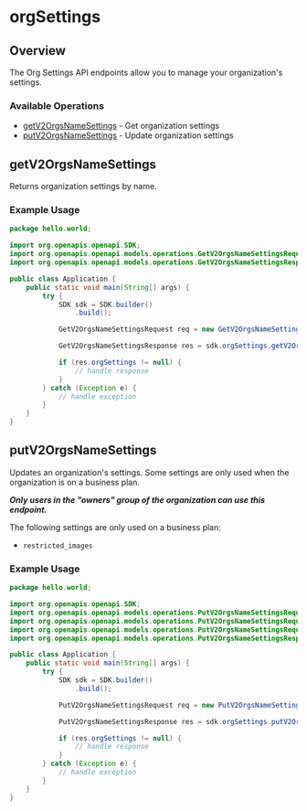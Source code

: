 # orgSettings

## Overview

The Org Settings API endpoints allow you to manage your organization's
settings.


### Available Operations

* [getV2OrgsNameSettings](#getv2orgsnamesettings) - Get organization settings
* [putV2OrgsNameSettings](#putv2orgsnamesettings) - Update organization settings

## getV2OrgsNameSettings

Returns organization settings by name.


### Example Usage

```java
package hello.world;

import org.openapis.openapi.SDK;
import org.openapis.openapi.models.operations.GetV2OrgsNameSettingsRequest;
import org.openapis.openapi.models.operations.GetV2OrgsNameSettingsResponse;

public class Application {
    public static void main(String[] args) {
        try {
            SDK sdk = SDK.builder()
                .build();

            GetV2OrgsNameSettingsRequest req = new GetV2OrgsNameSettingsRequest("dolorum");            

            GetV2OrgsNameSettingsResponse res = sdk.orgSettings.getV2OrgsNameSettings(req);

            if (res.orgSettings != null) {
                // handle response
            }
        } catch (Exception e) {
            // handle exception
        }
    }
}
```

## putV2OrgsNameSettings

Updates an organization's settings. Some settings are only used when the
organization is on a business plan.

***Only users in the "owners" group of the organization can use this endpoint.***

The following settings are only used on a business plan:
- `restricted_images`


### Example Usage

```java
package hello.world;

import org.openapis.openapi.SDK;
import org.openapis.openapi.models.operations.PutV2OrgsNameSettingsRequest;
import org.openapis.openapi.models.operations.PutV2OrgsNameSettingsRequestBody;
import org.openapis.openapi.models.operations.PutV2OrgsNameSettingsRequestBodyRestrictedImages;
import org.openapis.openapi.models.operations.PutV2OrgsNameSettingsResponse;

public class Application {
    public static void main(String[] args) {
        try {
            SDK sdk = SDK.builder()
                .build();

            PutV2OrgsNameSettingsRequest req = new PutV2OrgsNameSettingsRequest(                new PutV2OrgsNameSettingsRequestBody(                new PutV2OrgsNameSettingsRequestBodyRestrictedImages(true, true, true););, "dicta");            

            PutV2OrgsNameSettingsResponse res = sdk.orgSettings.putV2OrgsNameSettings(req);

            if (res.orgSettings != null) {
                // handle response
            }
        } catch (Exception e) {
            // handle exception
        }
    }
}
```
